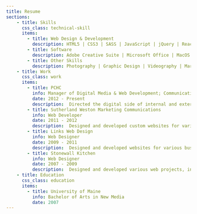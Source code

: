 ```yaml
---
title: Resume
sections:       
    - title: Skills
      css_class: technical-skill
      items:
        - title: Web Design & Development
          description: HTML5 | CSS3 | SASS | JavaScript | jQuery | React.js | PHP | WordPress | WooCommerce | Laravel | Bootstrap | Responsive Design | Webpack | Gulp | Git
        - title: Software
          description: Adobe Creative Suite | Microsoft Office | MacOS | Final Cut Pro X | Atom | VSCode
        - title: Other Skills
          description: Photography | Graphic Design | Videography | Marketing & Communications 
    - title: Work
      css_class: work
      items:
        - title: PCHC
          info: Manager of Digital Media & Web Development; Communications Manager
          date: 2012 - Present
          description:  Directed the digital side of internal and external marketing & communications for the second-largest Federally Qualified Health Center in New England. Managing web development, photography, and videography, I helped to meet the needs of dozens of facilities and departments to successfully advertise our services to patients across the state of Maine.
        - title: Sutherland Weston Marketing Communications
          info: Web Developer
          date: 2011 - 2012
          description:  Designed and developed custom websites for various businesses and nonprofits, and worked with a web development team to continue to design new features for the company's proprietary content management system.
        - title: Links Web Design
          info: Web Designer
          date: 2009 - 2011
          description:  Designed and developed websites for various businesses and nonprofits. Worked to reduce company's reliance on third-party themes and instead developed custom, in-house themes to better meet clients' needs.
        - title: Stonewall Kitchen
          info: Web Designer
          date: 2007 - 2009
          description:  Designed and developed various web projects, including promotional emails and micro-websites. Also maintained Stonewall Kitchen’s main website, updating designs and optimizing images for online catalog.
    - title: Education
      css_class: education
      items:
        - title: University of Maine
          info: Bachelor of Arts in New Media
          date: 2007
---
```

